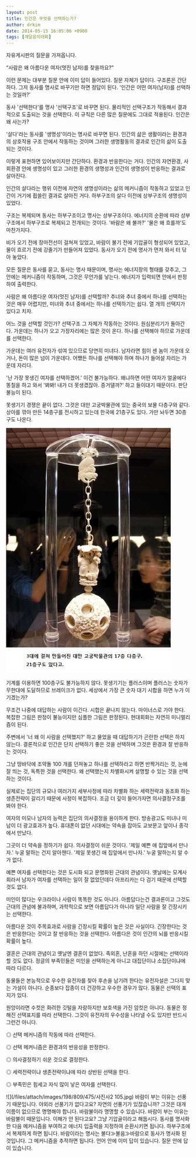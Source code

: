 ```yaml
---
layout: post
title: 인간은 무엇을 선택하는가?
author: drkim
date: 2014-05-15 16:05:06 +0900
tags: [깨달음의대화]
---
```

자유게시판의 질문을 가져옵니다. 

  


“사람은 왜 아름다운 여자(멋진 남자)를 찾을까요?” 

  


이런 문제는 대부분 질문 안에 이미 답이 들어있다. 질문 자체가 답이다. 구조론은 간단하다. 그저 동사를 명사로 바꾸기만 하면 정답이 된다. '인간은 어떤 여자(남자)를 선택하는 것일까?' 

  


동사 '선택한다'를 명사 '선택구조'로 바꾸면 된다. 물리적인 선택구조가 작동해서 결과적으로 도출되는 것을 선택한다. 이 규칙은 다른 많은 질문에도 그대로 적용된다. 인간은 왜 사는가? 

  


'살다'라는 동사를 '생명성'이라는 명사로 바꾸면 된다. 인간의 삶은 생활이라는 환경과의 상호작용 구조 안에서 작동하는 것이며 그러한 생명활동의 결과로 인간의 삶이 도출되는 것이다. 

  


이렇게 표현하면 있어보이지만 간단하다. 환경과 반응한다는 거다. 인간의 자연환경, 사회환경 안에 생명성이 있고 그러한 환경의 생명성과 인간의 생명성이 반응하는 결과로 살아진다. 

  


인간의 살다라는 행위 이전에 자연의 생명성이라는 삶의 메커니즘이 작동하고 있었고 인간이 거기에 휩쓸린 결과로 살아진 거다. 하부구조의 살다 이전에 상부구조의 생명성이 있었다. 

  


구조는 복제되며 동사는 하부구조이고 명사는 상부구조이다. 에너지의 순환에 따라 상부구조에서 하부구조로 복제되고 전개되는 것이다. '바람은 왜 불까?' '물은 왜 흐를까'도 마찬가지다.

  


비가 오기 전에 장마전선이 걸쳐져 있었고, 바람이 불기 전에 기압골이 형성되어 있었고, 물이 흐르기 전에 강줄기가 만들어져 있었다. 동사가 오기 전에 명사가 먼저 와서 터 닦아 놓았다.

  


모든 질문은 동사를 묻고, 동사는 명사 때문이며, 명사는 에너지장의 형태를 갖추고, 그 안에는 메커니즘이 작동하며, 그것은 무언가를 낳는다. 에너지가 입력되면 안에서 판정하여 출력한다. 

  


사람은 왜 아름다운 여자(멋진 남자)를 선택할까? 추녀와 추녀 중에서 하나를 선택하는 것은 매우 어렵지만, 미녀와 추녀 중에서는 하나를 선택하기는 쉽다. 열 개의 선택지가 있다고 치자. 

  


어느 것을 선택할 것인가? 선택구조 그 자체가 작동하는 것이다. 원심분리기가 돌아간다. 가운데는 하나가 오고 가장자리에는 많은 것이 온다. 하나를 선택해야 하므로 가운데를 선택한다.

  


가운데는 여러 유전자가 섞여 있으므로 당연히 미녀다. 남자라면 힘이 센 놈이 가운데 오거나, 돈이 많은 넘이 가운데다. 어쨌든 하나를 선택해야 하며 하나가 들어설 자리는 가운데 자리다. 

  


'난 가장 못생긴 여자를 선택하겠어.' 이건 불가능하다. 왜냐하면 어떤 여자가 얼굴에다 똥칠을 하고 와서 '봐봐! 내가 더 못생겼잖아. 증거댈까?' 하고 들이대기 때문이다. 판단불능이 된다.

  


못생기기 경쟁은 끝이 없다. 그것은 대만 고궁박물관에 있는 중국의 보물 다층구와 같다. 상아를 깎아 만든 14층구를 전시하고 있는데 한국에 21층구도 있다. 가만 놔두면 30층구도 나온다. 

  



![](/files/attach/images/198/809/475/20.jpg)   


기계를 이용하면 100층구도 불가능하지 않다. 못생기기는 플러스이며 플러스는 숫자가 무한대에 도달하므로 브레이크가 없다. 세상에서 가장 큰 숫자 대기 시합을 하면 누가 이기겠는가? 

  


무조건 나중에 대답하는 사람이 이긴다. 시합은 끝나지 않는다. 마이너스로 가야 한다. 복잡한 그림은 판정이 불능이지만 심플한 그림은 판정된다. 현대회화는 자연히 미니멀리즘이 된다. 

  


주변에서 '너 왜 이 사람을 선택했지?' 하고 물었을 때 대답하기가 곤란한 선택은 하지 않는다. 결론적으로 인간은 단지 선택하기 좋은 것을 선택하며 그것은 환경과 잘 반응하는 것이다. 

  


그냥 땅바닥에 조약돌 100 개를 던져놓고 하나를 선택하라고 하면 반짝거리는 것, 눈에 잘 띄는 것, 독특한 것을 선택한다. 왜 선택했는지 차별화시켜 설명할 수 있는 것을 선택하는 것이다. 

  


실제로는 집단의 규모나 여러가지 세부사정에 따라 차별화 하는 세력전략과 동조화 하는 생존전략이 갈리기 때문에 사정이 복잡하다. 조금 더 깊이 들어가자면 의사결정구조를 봐야 한다. 

  


여자의 미모나 남자의 능력은 집단의 의사결정을 용이하게 한다. 방송광고도 미녀나 미남이 더 광고효과가 높다. 휴대폰이 없던 시대에는 약속을 잡아도 교보문고 앞이나 종각에서 만났다. 

  


그곳이 더 약속을 정하기가 쉽다. 의사결정이 쉬운 것이다. '제일 예쁜 애 집앞에서 만나자.' 누굴 말하는 건지 알아챈다. '제일 못생긴 애 집앞에서 만나자.' 누굴 말하는지 알 수가 없다. 

  


예쁜 여자를 선택한다는 것은 도시화 되고 문명화된 근대의 관념이다. 옛날에는 모계사회라서 남자가 여자를 선택하는 일이 잘 없었던데다 아프리카는 다 검기 때문에 선택할 것도 없다. 

  


미인이 많다는 우크라이나 사람이 똑똑한 것도 아니다. 아름답다는건 결과론이고 그것도 근대의 관념에 불과하며, 과학적으로 보면 아름답다가 아니라 일단 사람을 잘 긴장시키는 선택한다. 

  


아름다운 것이 주목효과로 사람을 긴장시킬 확률이 높은 것은 사실이다. 긴장한다는 것은 반응한다는 것이고 잘 반응하는 것을 선택한다. 아름다은 것이 인간의 뇌를 반응시킬 확률이 높다. 

  


결혼은 근대의 관념이고 옛날엔 결혼이 없었다. 족외혼, 난혼을 하던 시절에는 선택이라 할 것도 없다. 정글의 부족민들은 미인을 선택하는게 아니고 대집단이냐 소집단이냐에 따라 다르다.

  


동물들은 본능적으로 우수한 유전자를 찾아 후손을 남기려 한다는 유전자설은 그다지 맞는 가설이 아니다. 순종보다 잡종이 더 건강하고 우수한 경우가 많다. 동물은 선택의 표지가 있다.

  


원앙이라면 수컷은 화려한 깃털을 자랑하지만 보호색을 가진 암컷은 아니다. 동물은 정해진 선택표지를 따라 선택한다. 그것이 유전자의 우수성을 나타낼 수도 있지만 반드시 그런건 아니다. 

  


◎ 선택 메커니즘의 작동에 따라 선택한다.  
      
◎ 선택 메커니즘은 환경과의 반응성을 판정한다.   
      
◎ 의사결정하기 쉬운 것으로 결정한다.  
      
◎ 세력전략이냐 생존전략이냐에 따라 상반된 선택을 한다.  
      
◎ 부족민은 힘세고 자식 많이 낳은 여자를 선택한다. 

  



 
![](/files/attach/images/198/809/475/사진사2 105.jpg)
  바람이 부는 이유는 선풍기 때문입니다. 야외라 선풍기가 없다고요? 자연의 선풍기가 있잖습니까? 그것은 대개 이름이 없으므로 명명해야 합니다. 바람불이라 명명할 수 있습니다. 바람이 부는 이유는 바람불이 때문입니다. 이해가 안 된다고요? 그냥 기압골이라고 해둡시다. 동사를 명사화 한 다음 메커니즘을 부여하고 에너지 입출력을 지정하여 순환시키면 됩니다. 하부구조에서 복제하게 하면 됩니다. 바람이라는 명사는 불다≫불음≫바람으로 동사가 명사화 된 것입니다. 그 메커니즘을 추적하면 됩니다. 언어 안에 이미 답이 있습니다. 질문 안에 답이 있습니다.